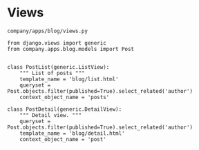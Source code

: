 
Views
=====

``company/apps/blog/views.py``

    from django.views import generic
    from company.apps.blog.models import Post


    class PostList(generic.ListView):
        """ List of posts """
        template_name = 'blog/list.html'
        queryset = Post.objects.filter(published=True).select_related('author')
        context_object_name = 'posts'

    class PostDetail(generic.DetailView):
        """ Detail view. """
        queryset = Post.objects.filter(published=True).select_related('author')
        template_name = 'blog/detail.html'
        context_object_name = 'post'